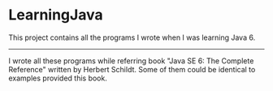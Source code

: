 # LearningJava
This project contains all the programs I wrote when I was learning Java 6. 

------

I wrote all these programs while referring book "Java SE 6: The Complete Reference" written by Herbert Schildt. Some of them could be identical to examples provided this book.
